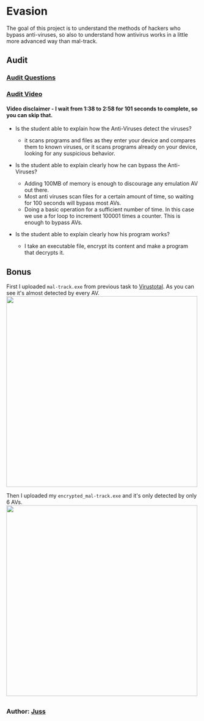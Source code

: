 # Evasion
The goal of this project is to understand the methods of hackers who bypass anti-viruses, so also to understand how antivirus works in a little more advanced way than mal-track.

## Audit 
### [Audit Questions](https://github.com/01-edu/public/tree/master/subjects/cybersecurity/evasion/audit)
### [Audit Video](https://youtu.be/T8oxhKJ62gM)
#### Video disclaimer - I wait from 1:38 to 2:58 for 101 seconds to complete, so you can skip that.

- Is the student able to explain how the Anti-Viruses detect the viruses?
    - it scans programs and files as they enter your device and compares them to known viruses, or it scans programs already on your device, looking for any suspicious behavior.

- Is the student able to explain clearly how he can bypass the Anti-Viruses?
    - Adding 100MB of memory is enough to discourage any emulation AV out there.
    - Most anti viruses scan files for a certain amount of time, so waiting for 100 seconds will bypass most AVs. 
    - Doing a basic operation for a sufficient number of time. In this case we use a for loop to increment 100001 times a counter. This is enough to bypass AVs.

- Is the student able to explain clearly how his program works?
    - I take an executable file, encrypt its content and make a program that decrypts it.

## Bonus

First I uploaded `mal-track.exe` from previous task to [Virustotal](https://www.virustotal.com/gui/home/upload). As you can see it's almost detected by every AV.   
<img src="https://01.kood.tech/git/juss/evasion/raw/branch/master/images/malexe.png" width="500" heigth="400"/>     

Then I uploaded my `encrypted_mal-track.exe` and it's only detected by only 6 AVs.   
<img src="https://01.kood.tech/git/juss/evasion/raw/branch/master/images/encrypted_malexe.png" width="500" heigth="400"/>     

##
### Author: [Juss](https://01.kood.tech/git/juss)